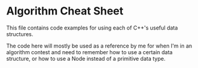 # Algorithm Cheat Sheet

This file contains code examples for using each of C++'s useful data structures. 

The code here will mostly be used as a reference by me for when I'm in an algorithm contest
and need to remember how to use a certain data structure, or how to use a Node instead of 
a primitive data type. 